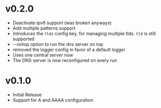 # v0.2.0

* Deactivate ipv6 support (was broken anyways)
* Add multiple patterns support
* Introduces the `tlds` config key, for managing multiple tlds. `tld` is still supported
* --ontop option to run the dns server on top
* removed the logger config in favor of a default logger
* Uses one central server now
* The DNS server is now reconfigured on every run

# v0.1.0

* Initial Release
* Support for A and AAAA configuration